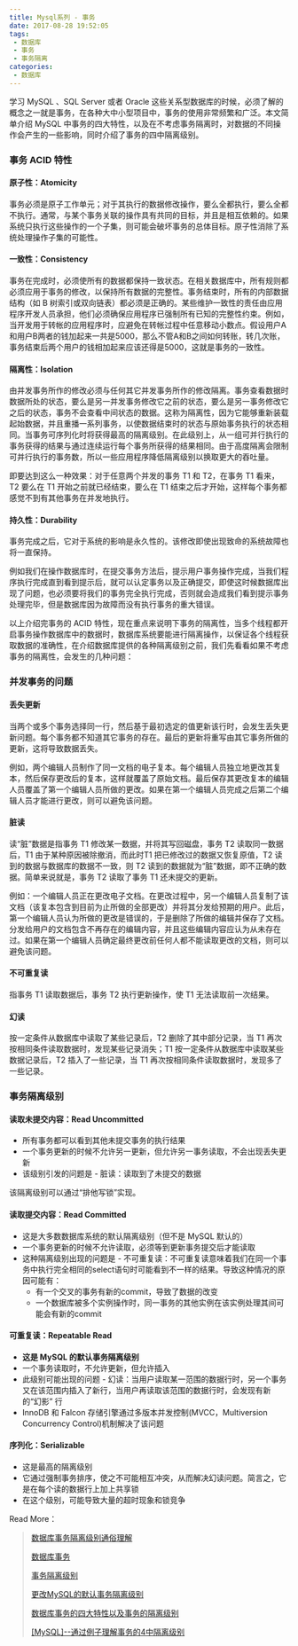 ```yaml
---
title: Mysql系列 - 事务
date: 2017-08-28 19:52:05
tags: 
 - 数据库
 - 事务
 - 事务隔离
categories:
 - 数据库
---
```


学习 MySQL 、SQL Server 或者 Oracle 这些关系型数据库的时候，必须了解的概念之一就是事务，在各种大中小型项目中，事务的使用非常频繁和广泛。本文简单介绍 MySQL 中事务的四大特性，以及在不考虑事务隔离时，对数据的不同操作会产生的一些影响，同时介绍了事务的四中隔离级别。

### 事务 ACID 特性

#### 原子性：Atomicity

事务必须是原子工作单元；对于其执行的数据修改操作，要么全都执行，要么全都不执行。通常，与某个事务关联的操作具有共同的目标，并且是相互依赖的。如果系统只执行这些操作的一个子集，则可能会破坏事务的总体目标。原子性消除了系统处理操作子集的可能性。

#### 一致性：Consistency

事务在完成时，必须使所有的数据都保持一致状态。在相关数据库中，所有规则都必须应用于事务的修改，以保持所有数据的完整性。事务结束时，所有的内部数据结构（如 B 树索引或双向链表）都必须是正确的。某些维护一致性的责任由应用程序开发人员承担，他们必须确保应用程序已强制所有已知的完整性约束。例如，当开发用于转帐的应用程序时，应避免在转帐过程中任意移动小数点。假设用户A和用户B两者的钱加起来一共是5000，那么不管A和B之间如何转账，转几次账，事务结束后两个用户的钱相加起来应该还得是5000，这就是事务的一致性。

#### 隔离性：Isolation

由并发事务所作的修改必须与任何其它并发事务所作的修改隔离。事务查看数据时数据所处的状态，要么是另一并发事务修改它之前的状态，要么是另一事务修改它之后的状态，事务不会查看中间状态的数据。这称为隔离性，因为它能够重新装载起始数据，并且重播一系列事务，以使数据结束时的状态与原始事务执行的状态相同。当事务可序列化时将获得最高的隔离级别。在此级别上，从一组可并行执行的事务获得的结果与通过连续运行每个事务所获得的结果相同。由于高度隔离会限制可并行执行的事务数，所以一些应用程序降低隔离级别以换取更大的吞吐量。

即要达到这么一种效果：对于任意两个并发的事务 T1 和 T2，在事务 T1 看来，T2 要么在 T1 开始之前就已经结束，要么在 T1 结束之后才开始，这样每个事务都感觉不到有其他事务在并发地执行。

#### 持久性：Durability

事务完成之后，它对于系统的影响是永久性的。该修改即使出现致命的系统故障也将一直保持。

例如我们在操作数据库时，在提交事务方法后，提示用户事务操作完成，当我们程序执行完成直到看到提示后，就可以认定事务以及正确提交，即使这时候数据库出现了问题，也必须要将我们的事务完全执行完成，否则就会造成我们看到提示事务处理完毕，但是数据库因为故障而没有执行事务的重大错误。

以上介绍完事务的 ACID 特性，现在重点来说明下事务的隔离性，当多个线程都开启事务操作数据库中的数据时，数据库系统要能进行隔离操作，以保证各个线程获取数据的准确性，在介绍数据库提供的各种隔离级别之前，我们先看看如果不考虑事务的隔离性，会发生的几种问题：

### 并发事务的问题

#### 丢失更新

当两个或多个事务选择同一行，然后基于最初选定的值更新该行时，会发生丢失更新问题。每个事务都不知道其它事务的存在。最后的更新将重写由其它事务所做的更新，这将导致数据丢失。

例如，两个编辑人员制作了同一文档的电子复本。每个编辑人员独立地更改其复本，然后保存更改后的复本，这样就覆盖了原始文档。最后保存其更改复本的编辑人员覆盖了第一个编辑人员所做的更改。如果在第一个编辑人员完成之后第二个编辑人员才能进行更改，则可以避免该问题。

#### 脏读

读“脏”数据是指事务 T1 修改某一数据，并将其写回磁盘，事务 T2 读取同一数据后，T1 由于某种原因被除撤消，而此时T1 把已修改过的数据又恢复原值，T2 读到的数据与数据库的数据不一致，则 T2 读到的数据就为“脏”数据，即不正确的数据。简单来说就是，事务 T2 读取了事务 T1 还未提交的更新。

例如：一个编辑人员正在更改电子文档。在更改过程中，另一个编辑人员复制了该文档（该复本包含到目前为止所做的全部更改）并将其分发给预期的用户。此后，第一个编辑人员认为所做的更改是错误的，于是删除了所做的编辑并保存了文档。分发给用户的文档包含不再存在的编辑内容，并且这些编辑内容应认为从未存在过。如果在第一个编辑人员确定最终更改前任何人都不能读取更改的文档，则可以避免该问题。

#### 不可重复读

指事务 T1 读取数据后，事务 T2 执行更新操作，使 T1 无法读取前一次结果。

#### 幻读

按一定条件从数据库中读取了某些记录后，T2 删除了其中部分记录，当 T1 再次按相同条件读取数据时，发现某些记录消失；T1 按一定条件从数据库中读取某些数据记录后，T2 插入了一些记录，当 T1 再次按相同条件读取数据时，发现多了一些记录。

### 事务隔离级别

#### 读取未提交内容：Read Uncommitted

- 所有事务都可以看到其他未提交事务的执行结果
- 一个事务更新的时候不允许另一更新，但允许另一事务读取，不会出现丢失更新
- 该级别引发的问题是 - 脏读：读取到了未提交的数据

该隔离级别可以通过“排他写锁”实现。

#### 读取提交内容：Read Committed

- 这是大多数数据库系统的默认隔离级别（但不是 MySQL 默认的）
- 一个事务更新的时候不允许读取，必须等到更新事务提交后才能读取
- 这种隔离级别出现的问题是 - 不可重复读：不可重复读意味着我们在同一个事务中执行完全相同的select语句时可能看到不一样的结果。导致这种情况的原因可能有：
  - 有一个交叉的事务有新的commit，导致了数据的改变
  - 一个数据库被多个实例操作时，同一事务的其他实例在该实例处理其间可能会有新的commit

#### 可重复读：Repeatable Read

- **这是 MySQL 的默认事务隔离级别**
- 一个事务读取时，不允许更新，但允许插入
- 此级别可能出现的问题 - 幻读：当用户读取某一范围的数据行时，另一个事务又在该范围内插入了新行，当用户再读取该范围的数据行时，会发现有新的“幻影” 行
- InnoDB 和 Falcon 存储引擎通过多版本并发控制(MVCC，Multiversion Concurrency Control)机制解决了该问题

#### 序列化：Serializable

- 这是最高的隔离级别
- 它通过强制事务排序，使之不可能相互冲突，从而解决幻读问题。简言之，它是在每个读的数据行上加上共享锁
- 在这个级别，可能导致大量的超时现象和锁竞争



Read More：

> [数据库事务隔离级别通俗理解](https://www.oschina.net/question/258230_134502)
>
> [数据库事务](https://baike.baidu.com/item/%E6%95%B0%E6%8D%AE%E5%BA%93%E4%BA%8B%E5%8A%A1/9744607?fr=aladdin)
>
> [事务隔离级别](https://baike.baidu.com/item/%E4%BA%8B%E5%8A%A1%E9%9A%94%E7%A6%BB%E7%BA%A7%E5%88%AB/2638091?fr=aladdin)
>
> [更改MySQL的默认事务隔离级别](http://blog.csdn.net/u012712087/article/details/46402433)
>
> [数据库事务的四大特性以及事务的隔离级别](http://www.cnblogs.com/fjdingsd/p/5273008.html)
>
> [[MySQL]--通过例子理解事务的4中隔离级别](http://www.cnblogs.com/snsdzjlz320/p/5761387.html)

